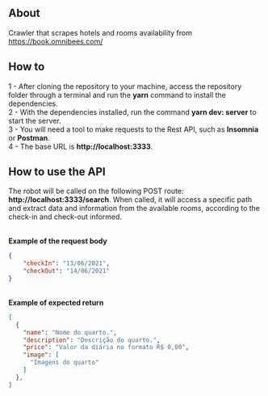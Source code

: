 ## About

Crawler that scrapes hotels and rooms availability from https://book.omnibees.com/

## How to

1 - After cloning the repository to your machine, access the repository folder through a terminal and run the <b>yarn</b> command to install the dependencies.</br>
2 - With the dependencies installed, run the command <b>yarn dev: server</b> to start the server.</br>
3 - You will need a tool to make requests to the Rest API, such as <b>Insomnia</b> or <b>Postman</b>.</br>
4 - The base URL is <b>http://localhost:3333</b>.</br>

## How to use the API

The robot will be called on the following POST route: <b>http://localhost:3333/search</b>. When called, it will access a specific path and extract data and information from the available rooms, according to the check-in and check-out informed.

</br><b>Example of the request body</b>

```JSON
{
    "checkIn": "13/06/2021",
    "checkOut": "14/06/2021"
}
```

</br><b>Example of expected return</b>

```JSON
[
  {
    "name": "Nome do quarto.",
    "description": "Descrição do quarto.",
    "price": "Valor da diária no formato R$ 0,00",
    "image": [
      "Imagens do quarto"
    ]
  },
]
```
